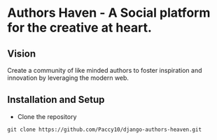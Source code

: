 # Authors Haven - A Social platform for the creative at heart.

## Vision

Create a community of like minded authors to foster inspiration and innovation
by leveraging the modern web.

## Installation and Setup

- Clone the repository

```
git clone https://github.com/Paccy10/django-authors-heaven.git
```
